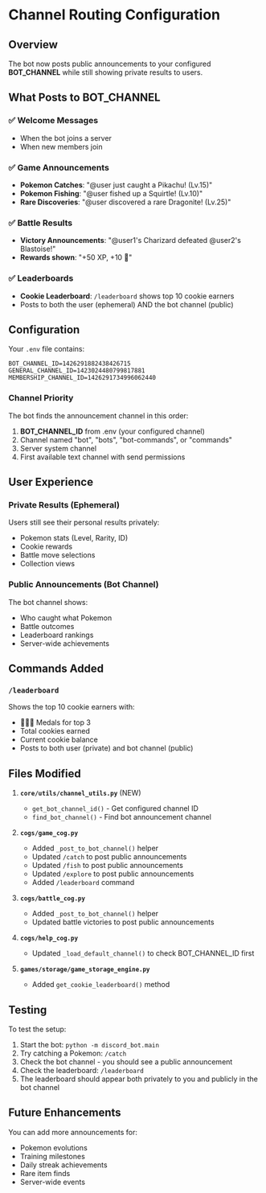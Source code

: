 # Channel Routing Configuration

## Overview
The bot now posts public announcements to your configured **BOT_CHANNEL** while still showing private results to users.

## What Posts to BOT_CHANNEL

### ✅ Welcome Messages
- When the bot joins a server
- When new members join

### ✅ Game Announcements
- **Pokemon Catches**: "@user just caught a Pikachu! (Lv.15)"
- **Pokemon Fishing**: "@user fished up a Squirtle! (Lv.10)"
- **Rare Discoveries**: "@user discovered a rare Dragonite! (Lv.25)"

### ✅ Battle Results
- **Victory Announcements**: "@user1's Charizard defeated @user2's Blastoise!"
- **Rewards shown**: "+50 XP, +10 🍪"

### ✅ Leaderboards
- **Cookie Leaderboard**: `/leaderboard` shows top 10 cookie earners
- Posts to both the user (ephemeral) AND the bot channel (public)

## Configuration

Your `.env` file contains:
```env
BOT_CHANNEL_ID=1426291882438426715
GENERAL_CHANNEL_ID=1423024480799817881
MEMBERSHIP_CHANNEL_ID=1426291734996062440
```

### Channel Priority
The bot finds the announcement channel in this order:
1. **BOT_CHANNEL_ID** from .env (your configured channel)
2. Channel named "bot", "bots", "bot-commands", or "commands"
3. Server system channel
4. First available text channel with send permissions

## User Experience

### Private Results (Ephemeral)
Users still see their personal results privately:
- Pokemon stats (Level, Rarity, ID)
- Cookie rewards
- Battle move selections
- Collection views

### Public Announcements (Bot Channel)
The bot channel shows:
- Who caught what Pokemon
- Battle outcomes
- Leaderboard rankings
- Server-wide achievements

## Commands Added

### `/leaderboard`
Shows the top 10 cookie earners with:
- 🥇🥈🥉 Medals for top 3
- Total cookies earned
- Current cookie balance
- Posts to both user (private) and bot channel (public)

## Files Modified

1. **`core/utils/channel_utils.py`** (NEW)
   - `get_bot_channel_id()` - Get configured channel ID
   - `find_bot_channel()` - Find bot announcement channel

2. **`cogs/game_cog.py`**
   - Added `_post_to_bot_channel()` helper
   - Updated `/catch` to post public announcements
   - Updated `/fish` to post public announcements
   - Updated `/explore` to post public announcements
   - Added `/leaderboard` command

3. **`cogs/battle_cog.py`**
   - Added `_post_to_bot_channel()` helper
   - Updated battle victories to post public announcements

4. **`cogs/help_cog.py`**
   - Updated `_load_default_channel()` to check BOT_CHANNEL_ID first

5. **`games/storage/game_storage_engine.py`**
   - Added `get_cookie_leaderboard()` method

## Testing

To test the setup:
1. Start the bot: `python -m discord_bot.main`
2. Try catching a Pokemon: `/catch`
3. Check the bot channel - you should see a public announcement
4. Check the leaderboard: `/leaderboard`
5. The leaderboard should appear both privately to you and publicly in the bot channel

## Future Enhancements

You can add more announcements for:
- Pokemon evolutions
- Training milestones
- Daily streak achievements
- Rare item finds
- Server-wide events
